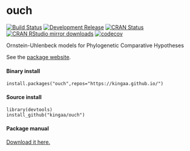 # ouch

[![Build Status](https://travis-ci.org/kingaa/ouch.svg?branch=master)](https://travis-ci.org/kingaa/ouch)
[![Development Release](https://img.shields.io/github/release/kingaa/ouch.svg)](https://github.com/kingaa/ouch/)
[![CRAN Status](https://www.r-pkg.org/badges/version/ouch)](http://cran.r-project.org/package=ouch)
[![CRAN RStudio mirror downloads](https://cranlogs.r-pkg.org/badges/ouch)](http://www.r-pkg.org/pkg/ouch)
[![codecov](https://codecov.io/gh/kingaa/ouch/branch/master/graph/badge.svg)](https://codecov.io/gh/kingaa/ouch)

Ornstein-Uhlenbeck models for Phylogenetic Comparative Hypotheses

See the [package website](https://kingaa.github.io/ouch/).

#### Binary install

```
install.packages("ouch",repos="https://kingaa.github.io/")
```

#### Source install

```
library(devtools)  
install_github("kingaa/ouch")
```

#### Package manual

[Download it here.](https://kingaa.github.io/manuals/ouch.pdf)
